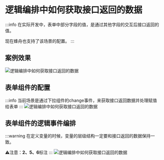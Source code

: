 <!--
 * @Description: 
 * @Author: (于智勇)zhiyong.yu@ytever.com
 * @Date: 2025-01-06 17:47:06
 * @LastEditors: (于智勇)zhiyong.yu@ytever.com
 * @LastEditTime: 2025-01-07 16:36:46
-->
# 逻辑编排中如何获取接口返回的数据

:::info
在实际开发中，表单中部分字段的值，是通过其他字段的交互后接口返回的值。

现在蜂舟也支持了该场景的配置。
:::

## 案例效果
![逻辑编排中如何获取接口返回的数据](/drawing-bed/20250106/处理接口返回数据.gif)


## 表单组件的配置
:::info
当前场景是通过下拉组件的change事件，来获取接口返回数据并处理赋值给表单
:::
![逻辑编排中如何获取接口返回的数据](/drawing-bed/20250106/处理接口返回数据0.png)


## 表单组件的逻辑事件编排
:::warning
在定义变量的时候，变量的层级结构一定要和接口返回的数据保持一致。

⚠️注意：**2、5、6**标注
:::
![逻辑编排中如何获取接口返回的数据](/drawing-bed/20250106/处理接口返回数据1.png)
